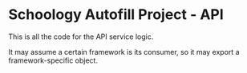 # Schoology Autofill Project - API

This is all the code for the API service logic.

It may assume a certain framework is its consumer, so it may export a framework-specific object.
